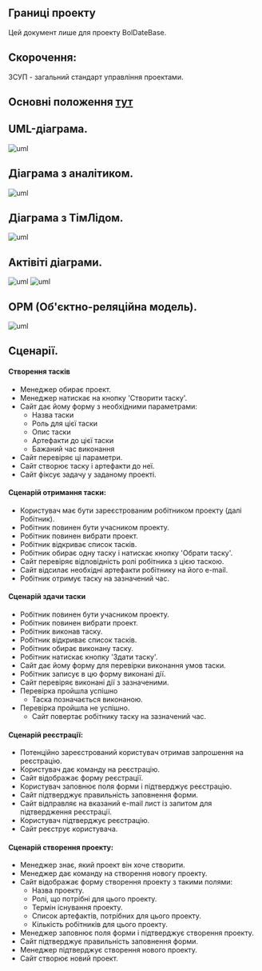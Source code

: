 ﻿## Границі проекту
Цей документ лише для проекту BolDateBase.
## Скорочення:
ЗСУП - загальний стандарт управління проектами.
## Основні положення [тут](Основні положення.md)
## UML-діаграма.
![uml](http://www.plantuml.com/plantuml/png/hLRBJjjG4DtdAwvOaONv08GGbUYkY0YbwZ9ooGNIEZ6AtGTL5o4ysA1IKGHIrQg8Bp0XAS5v8FKBnd_KC-EuZgzCDx0WYUTnximvCzSiURxTzD_LdOBtjjROjfjsNNbRTjNzK6jigWtRyNHXdhxHc0Ruwz28-dIdAA0k3QDp6iqhsrFFglLQ0s4_g8U07do_gHUr5Dr7BHh344RjQ4z2Iok8kqBcKD40NrqE54_v1JpVQOoKVhJB2JWkY8x4-TBJJRWlO6WXuum311iXSKr_BYby87bDRzOyNpTrjJB1-OgSWC-FsiWDuoOQjhFZ-V1U0lTMqAy5E_Olw_VQSRSb_ufwV4fQkmP-uZYW4O2F4ghkfQ9Z6Z8vAHvorhSghverIPGphwKUYSYZxdbzst5tj2vm4ygoh4KrYquwo96-KNFSTLjEF2bc0dzniS2xGTidr5KiNhHF_MpKPKekW0vH463opOepJ6gDPxNmsRAWURuz7XlvLF7nPsYvIq6iAkexKMWcK7ZkYtr0lOazJsoqr2dc7fLob_mGiuMXCop961ZcL7t38T8RreoqpFo0sq6LQLjPUOiixsp9iHkLKjDzezVzOg6q8fmOreRhQ_NQzNsthjmDqqkdF0Ku0cHGd-S01u6dtScgnGiy5ixEXLguGgQje63WvPAXtgT02eD38Mt0EXm2y22RenjLnGNzgvNNbqRnPYBhIzfmB678xeSuY7kRAQykhoe72depiYM5nw6gkJbWbF6rc0u1D14-Ri15MrW9CMLCa98T2OIlsyceN-IhrTIuBNMbx5RMjEtKFcbJk_oOV2N_7ujoMrFA9Zi0O-RIGDr35hmdCejSGXaCTwbOyS1E1Fk97BcWfXTExZOBUCZ3JqZDqo47XnRWPEbasR9WfuOOATZqx6UJPEL3-ELwb4Xp-V6KAA9Y3kYEtnjnZpBXoExJW94owERe72CVYD4UQjf3-eH86XeWuCru1GYtV5ccgvqSCSgdC7qBZ7c2kjasaz4g5XuBe1OmuRFJ4yg0HJMlz4SVedjFTO9S7x8s8VMV75z0P9XRIdvsa1YmPh7CPhhCttGLI_Z4lp5_0G00)
## Діаграма з аналітиком.
![uml](http://www.plantuml.com/plantuml/png/hLLDRjDG4Dxx5BE3IaqE425Kxi76g2bK90wgZO1T6zC4fAX1NNZ1eY1n01AJA4vIkrUOkH7VJ5v-uZOe4jquzhoPx_lUD_DUZiB8FulUDnjU-FOqUEUV-KqAt_Z7hG-dmMiwyHjXtVDg_8rp7l1S4cbpnhCQ-I6z2Fp6fp3oFFT2bSfpUig_UOQq2sbBZpX5zYqN_EUWbFKTmLk9EPU4PpoG3chwvQGR3NEk2GHYUupb78KQpGwydMpqh5e5m4esJmv9FdEXnSl8alKGXVejSNbbGSeZBi0Iet8ClMsyfSZCyTxVugnH_MDK3ux3V-jIOTSe7yi501tC7PGLVCS5s3FRzfJaAnTAJXfNPSZwmkF_O5RgdyhnHFfWpny08_KMDFWaYQNB0qlCj0a8uQSm2tCeoyXKJ-mvn5AslnJJyalnLmdE1UceDPA0NWFWIctpPQMgPvinQ4LrUjMAebQJMYUFXE_ftbOx792E1ngI0JHHp7mHivcKUACUSrLi332dg9fZCTKihN9D7yEbjeSDaEhtTfqDDz8_W07tjuTmTh-2f_T99DdkpswYAkrOnLRD0TjYwWO3UJQZn4FaZwHNaRvE0yBEk4AwzhampZRGsrkBYhc1-dE5M6qQBRmq3-ORfsXfplQsuyK97w7ZsdYv97V6ZOfJ1v7fGg4PFApIou3sP5MRhVk9GfOkaQko5E3YMVRG81v4dnbq1u7K5AhVAWgvxYgIBbBST6VkXwVkeki1nvorotDTPF39xjEpp_NBrwxzS63TWa99ohPEB31QT9wi8ovDvRbKbUrjai0Jb1geTa8Re_amLVghk-LgVNQEy8R_ihy0)
## Діаграма з ТімЛідом.
![uml](http://www.plantuml.com/plantuml/png/lPF1IW9X58NtynHtcL0-W4Ju02vzWG6j9BLmZ5gE3bIBe4qOj6pJTjInH6Vq5Ux_2Zr9t-s72WdQM8lHU-uvddF-Nwr6_R3NF--qW-YarJqBUs57ekEmSNhHwXx9OTYEca55dzn8Sz4bRvdEN5oHC99wBQZNPEz0TlH1KnthJ5zr3NtDL6ZXxaJNBjRKNNrG6TCGOkK6RkX6dbn1BO19ATYEZUoNopHwP9LZLvWU3N2YS_CpE7O97dF1RWgJ-Qq95i329SofLsG4nSW_svIa8itBVhFRYBPN-QVEcUbrZkHMh1USPGmjm-oyPadOPdFVuV-w_txX4-2I9tEZhsl5q9lRhuibnZEM2Pq7EB7QvPDYxLZTk4Ii9AefurjyRp15Il1V7SnEzanpSw3rujiXWJbm2alrH5_ig-8P46GnH6mKg_BAF-qT)
## Актівіті діаграми.
![uml](http://www.plantuml.com/plantuml/png/ZP4zJiDG48JxTuhjk8FTv21fB0W80GxAJ-yuG8L4Wq91mSy9OXFBnh7D5MPln6XN244LoNvQZsQ_dVKRpHV9RB6ykWnMX0Wl6F31jyIW6Hfq60Gr7spHcTwRshBkOZQyigWrurcutRrVQ3H7OnzwfnisRDcyHmK2z5R8Nr4k_ZFSqUk3BESJEKvusE0TzRrkud0wdLq44Odm36PrjF2mm8JckaPfK--fsZhZbBQUWIhDz8QaJ_hMpfBaB3bFdVYckM_-4-BFx76AWfmQFJah0UCUwIDQpQcM1z08sB6hPS2E6WFvpz6dE4pI4ziimZkgtosyCURzJA_3Y2PUrZS0)
![uml](http://www.plantuml.com/plantuml/png/RP4zJiD048Lxds8b2kv0cd0AwWWi4GaYGUpEHHmJQ29-9CiKDC09i4dadsINAxov4Myd4iXAcf4yy_PxRyR3QJIwZUBhgo31Coo-i952vcZG9S49tk5GouorP6iBPr1JyuF6Q_H3xgL0nsQ53TQm72qCdAHibuCWEJgTHEERE3ox74TXWXoD8begrp8xR19FGtC-Ol5VM17BL6GTUlr6nVSkWc5n13Kqdqk6IjCjsQM4MAeiS_EXt97PKfQHsWjW_Ue6ByWz_8FooZFbqTDW2NZgfJ8eYQqrJseyubXoTFGlKEsl_qdPWf127jIgDNhCb2ctUZtrxrbhMsrNS2HdEoN7UdjvfOjo_vPchkK_g3zIr20OXfCB_lLV)
## ОРМ (Об'єктно-реляційна модель).
![uml](http://www.plantuml.com/plantuml/uml/pLJDJW8n4BxlK_Ie5n9v00D4JRWG0tWo7fhjWDLkIpgp7YIykyowAqLATuMGUDdI-ORfVD_y392afx8mMMuaedZqxWroMcT2h1SQZDg86NbjbyBA0Wwj2Z3tUaNQsG0SMn9QiQ40UdKxzoNGH1PmTHt7xdRHGfSg8EDZTMX6DaS3Ok8n_FtO9giLc4jyxqpVEzDPbA4dMCYSdb-4h7zY0Czr0OAsdvYEeM7rNQBn2VfEdVcpza7UxDRSSD-9isUOpwwbOtFTRp4Ku-XvPKzeWDqqmBG66DFWmsbLnNUMaKtTQasSzdPxq0R4OlivUSWu0YDyNcgsE3OZV0Oqdn1yvud2qa-YG8bm1852QjCwcoEtlKihP4dEwqzG4Sp3KYE1P_3iPJOhVGfcLLBuFRCAm21DZSE6n367wG-JIo_ID55i8OefeeoccR97b6epTChnFey0mIeBj__8MNNJtgpTU-9yqVUJww-5-7VfLQg9Nk-sclNWMY_mojAlB5oEuDhK86Fxtby6O5LPc2y0)
## Сценарії.
#### Створення тасків
- Менеджер обирає проект.
- Менеджер натискає на кнопку 'Створити таску'.
- Сайт дає йому форму з необхідними параметрами:
	- Назва таски
	- Роль для цієї таски
	- Опис таски
	- Артефакти до цієї таски
	- Бажаний час виконання
- Сайт перевіряє ці параметри.
- Сайт створює таску і артефакти до неї.
- Сайт фіксує задачу у заданому проекті.

#### Сценарій отримання таски:
- Користувач має бути зареєстрованим робітником проекту (далі Робітник).
- Робітник повинен бути учасником проекту.
- Робітник повинен вибрати проект.
- Робітник відкриває список тасків.
- Робітник обирає одну таску і натискає кнопку 'Обрати таску'.
- Сайт перевіряє відповідність ролі робітника з цією таскою.
- Сайт відсилає необхідні артефакти робітнику на його e-mail.
- Робітник отримує таску на зазначений час.

#### Сценарій здачи таски
- Робітник повинен бути учасником проекту.
- Робітник повинен вибрати проект.
- Робітник виконав таску.
- Робітник відкриває список тасків.
- Робітник обирає виконану таску.
- Робітник натискає кнопку 'Здати таску'.
- Сайт дає йому форму для перевірки виконання умов таски.
- Робітник записує в цю форму виконані дії.
- Сайт перевіряє виконані дії з зазначеними.
- Перевірка пройшла успішно
	- Таска позначається виконаною.
- Перевірка пройшла не успішно.
	- Сайт повертає робітнику таску на зазначений час.

#### Сценарій реєстрації:
- Потенційно зареєстрований користувач отримав запрошення на реєстрацію.
- Користувач дає команду на реєстрацію.
- Сайт відображає форму реєстрації.
- Користувач заповнює поля форми і підтверджує реєстрацію.
- Сайт підтверджує правильність заповнення форми.
- Сайт відправляє на вказаний e-mail лист із запитом для підтвердження реєстрації.
- Користувач підтверджує реєстрацію.
- Сайт реєструє користувача.

#### Сценарій створення проекту:
- Менеджер знає, який проект він хоче створити.
- Менеджер дає команду на створення новогу проекту.
- Сайт відображає форму створення проекту з такими полями:
	- Назва проекту.
	- Ролі, що потрібні для цього проекту.
	- Термін існування проекту.
	- Список артефактів, потрібних для цього проекту.
	- Кількість робітників для цього проекту.
- Менеджер заповнює поля форми і підтверджує створення проекту.
- Сайт підтверджує правильність заповнення форми.
- Менеджер підтверджує створення нового проекту.
- Сайт створює новий проект.

